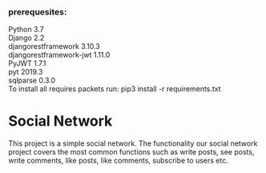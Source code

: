 ### prerequesites:
Python 3.7
<br>
Django 2.2
<br>
djangorestframework 3.10.3
<br>
djangorestframework-jwt 1.11.0
<br>
PyJWT 1.7.1
<br>
pyt 2019.3
<br>
sqlparse 0.3.0
<br>
To install all requires packets run: pip3 install -r requirements.txt

# Social Network

This project is a simple social network. 
The functionality our social network project covers the most common functions such as write posts, see posts, write comments, like posts, like comments, subscribe to users etc.

